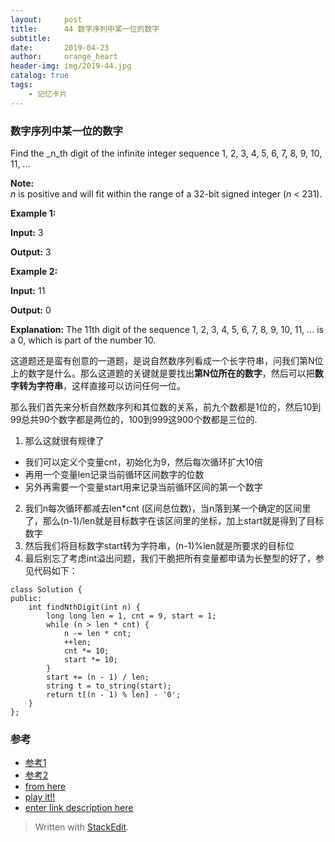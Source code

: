 ```yaml
---
layout:     post
title:      44 数字序列中某一位的数字
subtitle:    
date:       2019-04-23
author:     orange_heart
header-img: img/2019-44.jpg
catalog: true
tags:
    - 记忆卡片
---
```


###  数字序列中某一位的数字

Find the  _n_th  digit of the infinite integer sequence 1, 2, 3, 4, 5, 6, 7, 8, 9, 10, 11, ...

**Note:**  
_n_  is positive and will fit within the range of a 32-bit signed integer (_n_  < 231).

**Example 1:**

**Input:**
3

**Output:**
3

**Example 2:**

**Input:**
11

**Output:**
0

**Explanation:**
The 11th digit of the sequence 1, 2, 3, 4, 5, 6, 7, 8, 9, 10, 11, ... is a 0, which is part of the number 10.

这道题还是蛮有创意的一道题，是说自然数序列看成一个长字符串，问我们第N位上的数字是什么。那么这道题的关键就是要找出**第N位所在的数字**，然后可以把**数字转为字符串**，这样直接可以访问任何一位。

那么我们首先来分析自然数序列和其位数的关系，前九个数都是1位的，然后10到99总共90个数字都是两位的，100到999这900个数都是三位的.

1. 那么这就很有规律了
 - 我们可以定义个变量cnt，初始化为9，然后每次循环扩大10倍
 - 再用一个变量len记录当前循环区间数字的位数
 - 另外再需要一个变量start用来记录当前循环区间的第一个数字

2. 我们n每次循环都减去len*cnt (区间总位数)，当n落到某一个确定的区间里了，那么(n-1)/len就是目标数字在该区间里的坐标，加上start就是得到了目标数字
3. 然后我们将目标数字start转为字符串，(n-1)%len就是所要求的目标位
4. 最后别忘了考虑int溢出问题，我们干脆把所有变量都申请为长整型的好了，参见代码如下：

```objk
class Solution {
public:
    int findNthDigit(int n) {
        long long len = 1, cnt = 9, start = 1;
        while (n > len * cnt) {
            n -= len * cnt;
            ++len;
            cnt *= 10;
            start *= 10;
        }
        start += (n - 1) / len;
        string t = to_string(start);
        return t[(n - 1) % len] - '0';
    }
};
```

### 参考

- [参考1](https://github.com/zhedahht/CodingInterviewChinese2)
- [参考2](https://github.com/gatieme/CodingInterviews)
- [from here](https://www.cnblogs.com/grandyang/p/5891871.html)
- [play it!!](https://leetcode-cn.com/problems/nth-digit/discuss/88363/java-solution?utm_source=LCUS&utm_medium=ip_redirect&utm_campaign=transfer2china)
- [enter link description here](%E4%B9%A6%E4%B8%8A%E7%9A%84%E8%AF%A6%E7%BB%86%E6%AD%A5%E9%AA%A4%E7%89%88)

> Written with [StackEdit](https://stackedit.io/).

<head>
    <script src="https://cdn.mathjax.org/mathjax/latest/MathJax.js?config=TeX-AMS-MML_HTMLorMML" type="text/javascript"></script>
    <script type="text/x-mathjax-config">
        MathJax.Hub.Config({
            tex2jax: {
            skipTags: ['script', 'noscript', 'style', 'textarea', 'pre'],
            inlineMath: [['$','$']]
            }
        });
    </script>
</head>
<!--stackedit_data:
eyJoaXN0b3J5IjpbLTEzODcwNDg1ODQsMTUwNjAzMjk3XX0=
-->